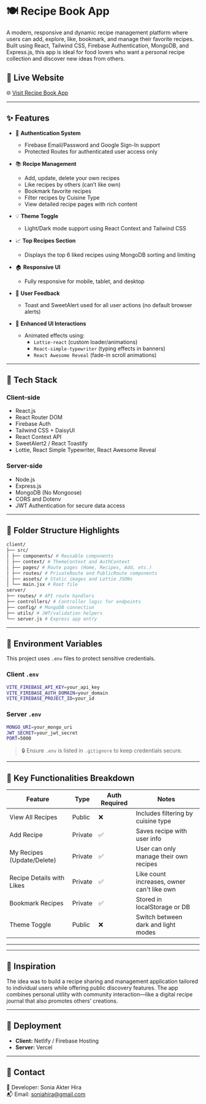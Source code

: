 # 🍽️ Recipe Book App

A modern, responsive and dynamic recipe management platform where users can add, explore, like, bookmark, and manage their favorite recipes. Built using React, Tailwind CSS, Firebase Authentication, MongoDB, and Express.js, this app is ideal for food lovers who want a personal recipe collection and discover new ideas from others.

## 🔗 Live Website

🌐 [Visit Recipe Book App](https://authenticate-app-c0ea1.web.app/)

---

## ✨ Features

- 🔐 **Authentication System**
  - Firebase Email/Password and Google Sign-In support
  - Protected Routes for authenticated user access only

- 📚 **Recipe Management**
  - Add, update, delete your own recipes
  - Like recipes by others (can’t like own)
  - Bookmark favorite recipes
  - Filter recipes by Cuisine Type
  - View detailed recipe pages with rich content

- 💡 **Theme Toggle**
  - Light/Dark mode support using React Context and Tailwind CSS

- 📈 **Top Recipes Section**
  - Displays the top 6 liked recipes using MongoDB sorting and limiting

- 🏠 **Responsive UI**
  - Fully responsive for mobile, tablet, and desktop

- 💬 **User Feedback**
  - Toast and SweetAlert used for all user actions (no default browser alerts)

- 🎨 **Enhanced UI Interactions**
  - Animated effects using:
    - `Lottie-react` (custom loader/animations)
    - `React-simple-typewriter` (typing effects in banners)
    - `React Awesome Reveal` (fade-in scroll animations)

---

## 🔧 Tech Stack

### Client-side
- React.js
- React Router DOM
- Firebase Auth
- Tailwind CSS + DaisyUI
- React Context API
- SweetAlert2 / React Toastify
- Lottie, React Simple Typewriter, React Awesome Reveal

### Server-side
- Node.js
- Express.js
- MongoDB (No Mongoose)
- CORS and Dotenv
- JWT Authentication for secure data access

---

## 📁 Folder Structure Highlights
```bash
client/
├── src/
│ ├── components/ # Reusable components
│ ├── context/ # ThemeContext and AuthContext
│ ├── pages/ # Route pages (Home, Recipes, Add, etc.)
│ ├── routes/ # PrivateRoute and PublicRoute components
│ ├── assets/ # Static images and Lottie JSONs
│ └── main.jsx # Root file
server/
├── routes/ # API route handlers
├── controllers/ # Controller logic for endpoints
├── config/ # MongoDB connection
├── utils/ # JWT/validation helpers
└── server.js # Express app entry
```

---

## 📌 Environment Variables

This project uses `.env` files to protect sensitive credentials.

### Client `.env`
```bash
VITE_FIREBASE_API_KEY=your_api_key
VITE_FIREBASE_AUTH_DOMAIN=your_domain
VITE_FIREBASE_PROJECT_ID=your_id
```
### Server `.env`
```bash
MONGO_URI=your_mongo_uri
JWT_SECRET=your_jwt_secret
PORT=5000
```
> 🔒 Ensure `.env` is listed in `.gitignore` to keep credentials secure.

---

## 🧪 Key Functionalities Breakdown

| Feature                         | Type       | Auth Required | Notes                                     |
| ------------------------------ | ---------- | ------------- | ----------------------------------------- |
| View All Recipes               | Public     | ❌             | Includes filtering by cuisine type        |
| Add Recipe                     | Private    | ✅             | Saves recipe with user info               |
| My Recipes (Update/Delete)     | Private    | ✅             | User can only manage their own recipes    |
| Recipe Details with Likes      | Private    | ✅             | Like count increases, owner can't like own|
| Bookmark Recipes               | Private    | ✅             | Stored in localStorage or DB              |
| Theme Toggle                   | Public     | ❌             | Switch between dark and light modes       |

---

---

## 🧠 Inspiration

The idea was to build a recipe sharing and management application tailored to individual users while offering public discovery features. The app combines personal utility with community interaction—like a digital recipe journal that also promotes others’ creations.

---

## 🚀 Deployment

- **Client:** Netlify / Firebase Hosting
- **Server:** Vercel

---

## 🤝 Contact

📧 Developer: Sonia Akter Hira  
📬 Email: soniahira@gmail.com 
